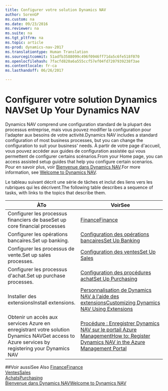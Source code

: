 ```yaml
---
title: Configurer votre solution Dynamics NAV
author: SorenGP
ms.custom: na
ms.date: 09/23/2016
ms.reviewer: na
ms.suite: na
ms.tgt_pltfrm: na
ms.topic: article
ms-prod: dynamics-nav-2017
ms.translationtype: Human Translation
ms.sourcegitcommit: 51adfb3588099c496f0946ff71da5c6fe518f070
ms.openlocfilehash: 7facfd820a6a555ccf57ef04fd7207939238f3ae
ms.contentlocale: fr-ca
ms.lasthandoff: 06/26/2017

---
```


# <a name="set-up-your-dynamics-nav"></a><span data-ttu-id="8de44-102">Configurer votre solution Dynamics NAV</span><span class="sxs-lookup"><span data-stu-id="8de44-102">Set Up Your Dynamics NAV</span></span>
<span data-ttu-id="8de44-103">Dynamics NAV comprend une configuration standard de la plupart des processus entreprise, mais vous pouvez modifier la configuration pour l'adapter aux besoins de votre activité.</span><span class="sxs-lookup"><span data-stu-id="8de44-103">Dynamics NAV includes a standard configuration of most business processes, but you can change the configuration to suit your business' needs.</span></span>
<span data-ttu-id="8de44-104">À partir de votre page d'accueil, vous pouvez accéder aux guides de configuration assistée qui vous permettent de configurer certains scénarios.</span><span class="sxs-lookup"><span data-stu-id="8de44-104">From your Home page, you can access assisted setup guides that help you configure certain scenarios.</span></span> <span data-ttu-id="8de44-105">Pour en savoir plus, voir [Bienvenue dans Dynamics NAV](across-get-started.md).</span><span class="sxs-lookup"><span data-stu-id="8de44-105">For more information, see [Welcome to Dynamics NAV](across-get-started.md).</span></span>  

<span data-ttu-id="8de44-106">Le tableau suivant décrit une série de tâches et inclut des liens vers les rubriques qui les décrivent.</span><span class="sxs-lookup"><span data-stu-id="8de44-106">The following table describes a sequence of tasks, with links to the topics that describe them.</span></span>

| <span data-ttu-id="8de44-107">À</span><span class="sxs-lookup"><span data-stu-id="8de44-107">To</span></span>                                                                  | <span data-ttu-id="8de44-108">Voir</span><span class="sxs-lookup"><span data-stu-id="8de44-108">See</span></span>                      |
|---------------------------------------------------------------------|--------------------------|
|<span data-ttu-id="8de44-109">Configurer les processus financiers de base</span><span class="sxs-lookup"><span data-stu-id="8de44-109">Set up core financial processes</span></span>|[<span data-ttu-id="8de44-110">Finance</span><span class="sxs-lookup"><span data-stu-id="8de44-110">Finance</span></span>](finance-setup-setup-finance-setup.md)|
|<span data-ttu-id="8de44-111">Configurer les opérations bancaires.</span><span class="sxs-lookup"><span data-stu-id="8de44-111">Set up banking.</span></span>|[<span data-ttu-id="8de44-112">Configuration des opérations bancaires</span><span class="sxs-lookup"><span data-stu-id="8de44-112">Set Up Banking</span></span>](bank-setup-banking.md)|
|<span data-ttu-id="8de44-113">Configurer les processus de vente.</span><span class="sxs-lookup"><span data-stu-id="8de44-113">Set up sales processes.</span></span>|[<span data-ttu-id="8de44-114">Configuration des ventes</span><span class="sxs-lookup"><span data-stu-id="8de44-114">Set Up Sales</span></span>](sales-setup-sales.md)|
|<span data-ttu-id="8de44-115">Configurer les processus d'achat.</span><span class="sxs-lookup"><span data-stu-id="8de44-115">Set up purchase processes.</span></span>|[<span data-ttu-id="8de44-116">Configuration des procédures achat</span><span class="sxs-lookup"><span data-stu-id="8de44-116">Set Up Purchasing</span></span>](purchasing-setup-purchasing.md)|
|<span data-ttu-id="8de44-117">Installer des extensions</span><span class="sxs-lookup"><span data-stu-id="8de44-117">Install extensions.</span></span>|[<span data-ttu-id="8de44-118">Personnalisation de Dynamics NAV à l'aide des extensions</span><span class="sxs-lookup"><span data-stu-id="8de44-118">Customizing Dynamics NAV Using Extensions</span></span>](ui-extensions.md)|
|<span data-ttu-id="8de44-119">Obtenir un accès aux services Azure en enregistrant votre solution Dynamics NAV</span><span class="sxs-lookup"><span data-stu-id="8de44-119">Get access to Azure services by registering your Dynamics NAV</span></span>|[<span data-ttu-id="8de44-120">Procédure : Enregistrer Dynamics NAV sur le portail Azure Management</span><span class="sxs-lookup"><span data-stu-id="8de44-120">How to: Register Dynamics NAV in the Azure Management Portal</span></span>](ui-how-register-dynamics-nav-azure.md)|

##<a name="see-also"></a><span data-ttu-id="8de44-121">Voir aussi</span><span class="sxs-lookup"><span data-stu-id="8de44-121">See Also</span></span>
[<span data-ttu-id="8de44-122">Finance</span><span class="sxs-lookup"><span data-stu-id="8de44-122">Finance</span></span>](finance-setup.md)  
[<span data-ttu-id="8de44-123">Ventes</span><span class="sxs-lookup"><span data-stu-id="8de44-123">Sales</span></span>](sales-manage-sales.md)  
[<span data-ttu-id="8de44-124">Achats</span><span class="sxs-lookup"><span data-stu-id="8de44-124">Purchasing</span></span>](purchasing-manage-purchasing.md)  
[<span data-ttu-id="8de44-125">Bienvenue dans Dynamics NAV</span><span class="sxs-lookup"><span data-stu-id="8de44-125">Welcome to Dynamics NAV</span></span>](across-get-started.md)  

